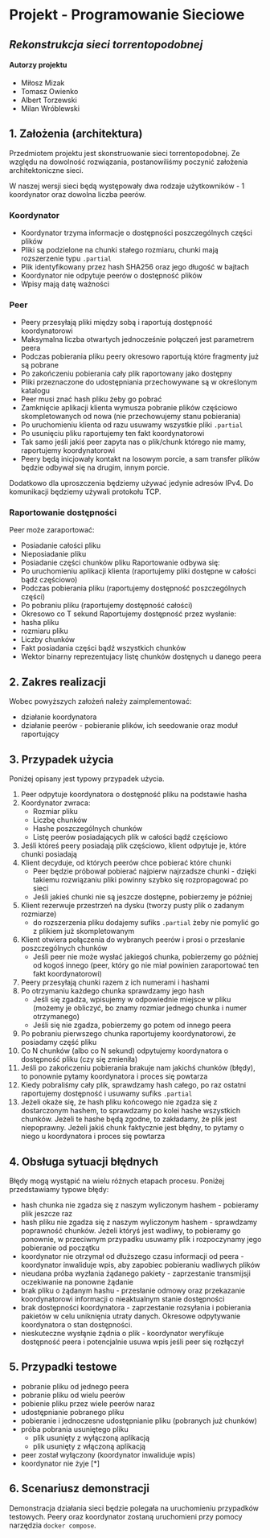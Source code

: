 # **Projekt - Programowanie Sieciowe** 

## *Rekonstrukcja sieci torrentopodobnej*

#### Autorzy projektu

* Miłosz Mizak
* Tomasz Owienko
* Albert Torzewski
* Milan Wróblewski

## 1. Założenia (architektura)

Przedmiotem projektu jest skonstruowanie sieci torrentopodobnej. Ze względu na dowolność rozwiązania, postanowiliśmy poczynić założenia architektoniczne sieci.

W naszej wersji sieci będą występowały dwa rodzaje użytkowników - 1 koordynator oraz dowolna liczba peerów. 

### Koordynator

- Koordynator trzyma informacje o dostępności poszczególnych części plików
- Pliki są podzielone na chunki stałego rozmiaru, chunki mają rozszerzenie typu `.partial`
- Plik identyfikowany przez hash SHA256 oraz jego długość w bajtach
- Koordynator nie odpytuje peerów o dostępność plików
- Wpisy mają datę ważności

### Peer

- Peery przesyłają pliki między sobą i raportują dostępność koordynatorowi
- Maksymalna liczba otwartych jednocześnie połączeń jest parametrem peera
- Podczas pobierania pliku peery okresowo raportują które fragmenty już są pobrane
- Po zakończeniu pobierania cały plik raportowany jako dostępny
- Pliki przeznaczone do udostępniania przechowywane są w określonym katalogu
- Peer musi znać hash pliku żeby go pobrać
- Zamknięcie aplikacji klienta wymusza pobranie plików częściowo skompletowanych od nowa (nie przechowujemy stanu pobierania)
- Po uruchomieniu klienta od razu usuwamy wszystkie pliki `.partial`
- Po usunięciu pliku raportujemy ten fakt koordynatorowi
- Tak samo jeśli jakiś peer zapyta nas o plik/chunk którego nie mamy, raportujemy koordynatorowi
- Peery będą inicjowały kontakt na losowym porcie, a sam transfer plików będzie odbywał się na drugim, innym porcie.

Dodatkowo dla uproszczenia będziemy używać jedynie adresów IPv4.
Do komunikacji będziemy używali protokołu TCP. 

### Raportowanie dostępności

Peer może zaraportować:
- Posiadanie całości pliku
- Nieposiadanie pliku
- Posiadanie części chunków pliku
 Raportowanie odbywa się:
- Po uruchomieniu aplikacji klienta (raportujemy pliki dostępne w całości bądź częściowo)
- Podczas pobierania pliku (raportujemy dostępność poszczególnych części)
- Po pobraniu pliku (raportujemy dostępność całości)
- Okresowo co T sekund
Raportujemy dostępność przez wysłanie:
- hasha pliku 
- rozmiaru pliku
- Liczby chunków
- Fakt posiadania części bądź wszystkich chunków
- Wektor binarny reprezentujacy listę chunków dostęnych u danego peera

## 2. Zakres realizacji

Wobec powyższych założeń należy zaimplementować:
- działanie koordynatora
- działanie peerów - pobieranie plików, ich seedowanie oraz moduł raportujący

## 3. Przypadek użycia

Poniżej opisany jest typowy przypadek użycia. 

1. Peer odpytuje koordynatora o dostępność pliku na podstawie hasha
2. Koordynator zwraca:
    - Rozmiar pliku
    - Liczbę chunków
    - Hashe poszczególnych chunków
    - Listę peerów posiadających plik w całości bądź częściowo
3. Jeśli któreś peery posiadają plik częściowo, klient odpytuje je, które chunki posiadają
4. Klient decyduje, od których peerów chce pobierać które chunki
	- Peer będzie próbował pobierać najpierw najrzadsze chunki - dzięki takiemu rozwiązaniu pliki powinny szybko się rozpropagować po sieci
    - Jeśli jakieś chunki nie są jeszcze dostępne, pobierzemy je później
6. Klient rezerwuje przestrzeń na dysku (tworzy pusty plik o zadanym rozmiarze)
    - do rozszerzenia pliku dodajemy sufiks `.partial` żeby nie pomylić go z plikiem już skompletowanym
7. Klient otwiera połączenia do wybranych peerów i prosi o przesłanie poszczególnych chunków
    - Jeśli peer nie może wysłać jakiegoś chunka, pobierzemy go później od kogoś innego (peer, który go nie miał powinien zaraportować ten fakt koordynatorowi)
8. Peery przesyłają chunki razem z ich numerami i hashami
9. Po otrzymaniu każdego chunka sprawdzamy jego hash
    - Jeśli się zgadza, wpisujemy w odpowiednie miejsce w pliku (możemy je obliczyć, bo znamy rozmiar jednego chunka i numer otrzymanego)
    - Jeśli się nie zgadza, pobierzemy go potem od innego peera
10. Po pobraniu pierwszego chunka raportujemy koordynatorowi, że posiadamy część pliku
11. Co N chunków (albo co N sekund) odpytujemy koordynatora o dostępność pliku (czy się zmieniła)
12. Jeśli po zakończeniu pobierania brakuje nam jakichś chunków (błędy), to ponownie pytamy koordynatora i proces się powtarza
13. Kiedy pobraliśmy cały plik, sprawdzamy hash całego, po raz ostatni raportujemy dostępność i usuwamy sufiks `.partial`
14. Jeżeli okaże się, że hash pliku końcowego nie zgadza się z dostarczonym hashem, to sprawdzamy po kolei hashe wszystkich chunków. Jeżeli te hashe będą zgodne, to zakładamy, że plik jest niepoprawny. Jeżeli jakiś chunk faktycznie jest błędny, to pytamy o niego u koordynatora i proces się powtarza

## 4. Obsługa sytuacji błędnych

Błędy mogą wystąpić na wielu różnych etapach procesu. Poniżej przedstawiamy typowe błędy:
- hash chunka nie zgadza się z naszym wyliczonym hashem - pobieramy plik jeszcze raz
- hash pliku nie zgadza się z naszym wyliczonym hashem - sprawdzamy poprawność chunków. Jeżeli któryś jest wadliwy, to pobieramy go ponownie, w przeciwnym przypadku usuwamy plik i rozpoczynamy jego pobieranie od początku
- koordynator nie otrzymał od dłuższego czasu informacji od peera - koordynator inwaliduje wpis, aby zapobiec pobieraniu wadliwych plików
- nieudana próba wyzłania żądanego pakiety - zaprzestanie transmijsji oczekiwanie na ponowne żądanie
- brak pliku o żądanym hashu - przesłanie odmowy oraz przekazanie koordynatorowi informacji o nieaktualnym stanie dostępności
- brak dostępności koordynatora - zaprzestanie rozsyłania i pobierania pakietów w celu uniknięnia utraty danych. Okresowe odpytywanie koordynatora o stan dostępności.
- nieskuteczne wysłąnie żądnia o plik - koordynator weryfikuje dostępność peera i potencjalnie usuwa wpis jeśli peer się rozłączył


## 5. Przypadki testowe

- pobranie pliku od jednego peera
- pobranie pliku od wielu peerów
- pobienie pliku przez wiele peerów naraz
- udostępnianie pobranego pliku
- pobieranie i jednoczesne udostępnianie pliku (pobranych już chunków)
- próba pobrania usuniętego pliku
    - plik usunięty z wyłączoną aplikacją
    - plik usunięty z włączoną aplikacją
- peer został wyłączony (koordynator inwaliduje wpis)
- koordynator nie żyje [*]

## 6. Scenariusz demonstracji

Demonstracja działania sieci będzie polegała na uruchomieniu przypadków testowych. Peery oraz koordynator zostaną uruchomieni przy pomocy narzędzia `docker compose`.